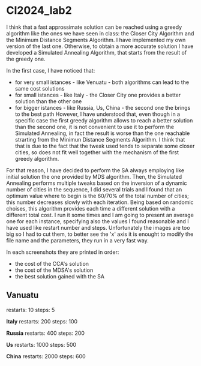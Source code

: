 # CI2024_lab2

I think that a fast approssimate solution can be reached using a greedy algorithm like the ones we have seen in class: the Closer City Algorithm and the Minimum Distance Segments Algorithm. I have implemented my own version of the last one.
Otherwise, to obtain a more accurate solution I have developed a Simulated Annealing Algorithm, that starts from the result of the greedy one.

In the first case, I have noticed that:
  * for very small istances - like Venuatu - both algorithms can lead to the same cost solutions
  * for small istances - like Italy - the Closer City one provides a better solution than the other one
  * for bigger istances - like Russia, Us, China - the second one the brings to the best path
However, I have understood that, even though in a specific case the first greedy algorithm allows to reach a better solution than the second one, it is not convenient to use it to perform the Simulated Annealing, in fact the result is worse than the one reachable strarting from the Minimun Distance Segments Algorithm. I think that that is due to the fact that the tweak used tends to separate some closer cities, so does not fit well together with the mechanism of the first greedy algorithm.

For that reason, I have decided to perform the SA always employing like initial solution the one provided by MDS algorithm.
Then, the Simulated Annealing performs multiple tweaks based on the inversion of a dynamic number of cities in the sequence, I did several trials and I found that an optimum value where to begin is the 60/70% of the total number of cities; this number decreases slowly with each iteration.
Being based on randomic choises, this algorithm provides each time a different solution with a different total cost. I run it some times and I am going to present an average one for each instance, specifying also the values I found reasonable and I have used like restart number and steps. Unfortunately the images are too big so I had to cut them, to better see the 'x' axis it is enought to modify the file name and the parameters, they run in a very fast way.

In each screenshots they are printed in order:
 * the cost of the CCA's solution
 * the cost of the MDSA's solution
 * the best solution gained with the SA

## Vanuatu
restarts: 10 steps: 5

**Italy** restarts: 200 steps: 100

**Russia** restarts: 400 steps: 200

**Us** restarts: 1000 steps: 500

**China** restarts: 2000 steps: 600
